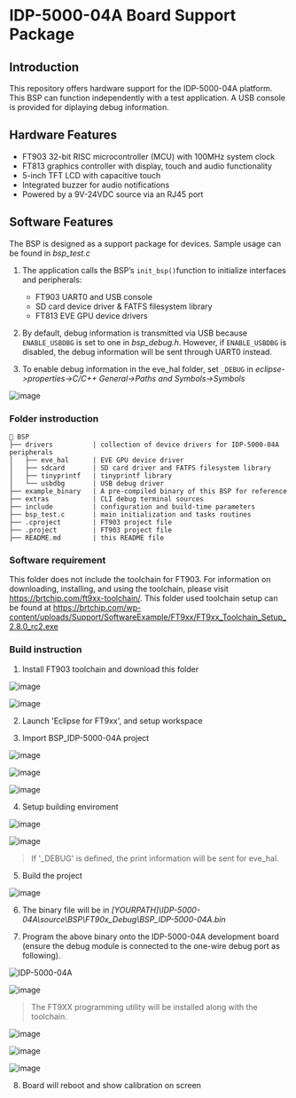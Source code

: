 # IDP-5000-04A Board Support Package

## Introduction
This repository offers hardware support for the IDP-5000-04A platform. This BSP can function independently with a test application. A USB console is provided for diplaying debug information.

## Hardware Features
- FT903 32-bit RISC microcontroller (MCU) with 100MHz system clock
- FT813 graphics controller with display, touch and audio functionality
- 5-inch TFT LCD with capacitive touch
- Integrated buzzer for audio notifications
- Powered by a 9V-24VDC source via an RJ45 port

## Software Features
The BSP is designed as a support package for devices. Sample usage can be found in *bsp_test.c*

1. The application calls the BSP’s ```init_bsp()```function to initialize interfaces and peripherals:
    - FT903 UART0 and USB console
    - SD card device driver & FATFS filesystem library
    - FT813 EVE GPU device drivers 

2. By default, debug information is transmitted via USB because ```ENABLE_USBDBG``` is set to one in *bsp_debug.h*. However, if ```ENABLE_USBDBG``` is disabled, the debug information will be sent through UART0 instead. 

3. To enable debug information in the eve_hal folder, set ```_DEBUG``` in *eclipse->properties->C/C++ General->Paths and Symbols->Symbols*

![image](https://github.com/user-attachments/assets/94c90890-6e12-44c8-a99d-17462ecabc53)

### Folder instroduction

```
📂 BSP
├── drivers          | collection of device drivers for IDP-5000-04A peripherals
│   ├── eve_hal      | EVE GPU device driver
│   ├── sdcard       | SD card driver and FATFS filesystem library
│   ├── tinyprintf   | tinyprintf library
│   └── usbdbg       | USB debug driver
├── example_binary   | A pre-compiled binary of this BSP for reference
├── extras           | CLI debug terminal sources
├── include          | configuration and build-time parameters
├── bsp_test.c       | main initialization and tasks routines
├── .cproject        | FT903 project file
├── .project         | FT903 project file
├── README.md        | this README file

```

### Software requirement
This folder does not include the toolchain for FT903. For information on downloading, installing, and using the toolchain, please visit https://brtchip.com/ft9xx-toolchain/. This folder used toolchain setup can be found at https://brtchip.com/wp-content/uploads/Support/SoftwareExample/FT9xx/FT9xx_Toolchain_Setup_2.8.0_rc2.exe

### Build instruction
1. Install FT903 toolchain and download this folder

![image](https://github.com/user-attachments/assets/c2f67d4d-29cd-4d9d-9dbf-185caacc3c07)

![image](https://github.com/user-attachments/assets/c779d3ee-9ca3-4b17-9572-b0a38071c986)

2. Launch 'Eclipse for FT9xx', and setup workspace

3. Import BSP_IDP-5000-04A project

![image](https://github.com/user-attachments/assets/ed8766c1-4efd-440e-b507-c4edfc1a0e24)

![image](https://github.com/user-attachments/assets/68a45ff8-fefa-42bb-9c14-83e824533ba8)

![image](https://github.com/user-attachments/assets/7a911ae7-b8d8-4305-a2d7-3dcb60dbe60b)

4. Setup building enviroment

![image](https://github.com/user-attachments/assets/6d723eab-30a1-46ee-8ef5-eaa9186c0ce0)

![image](https://github.com/user-attachments/assets/94c90890-6e12-44c8-a99d-17462ecabc53)

> If '_DEBUG' is defined, the print information will be sent for eve_hal.

5. Build the project

![image](https://github.com/user-attachments/assets/9306747e-c50b-4e3c-bf9f-b649ecf42f4f)

6. The binary file will be in *[YOURPATH]\IDP-5000-04A\source\BSP\FT90x_Debug\BSP_IDP-5000-04A.bin*

7. Program the above binary onto the IDP-5000-04A development board (ensure the debug module is connected to the one-wire debug port as following).

![IDP-5000-04A](https://github.com/user-attachments/assets/fb14b1fb-cb21-4b1b-8938-ac1140a9e54a)

![image](https://github.com/user-attachments/assets/b71c12f4-a79f-47f3-a6fb-926f0665ccdb)

> The FT9XX programming utility will be installed along with the toolchain.

![image](https://github.com/user-attachments/assets/4a5c2fcf-4449-4ff5-bc9e-a2173af7b319)

![image](https://github.com/user-attachments/assets/1b8a40fb-ce2c-430e-a315-3719f2753dc9)

![image](https://github.com/user-attachments/assets/f8bf7657-44ae-4372-b6f1-485f758f840d)

8. Board will reboot and show calibration on screen


